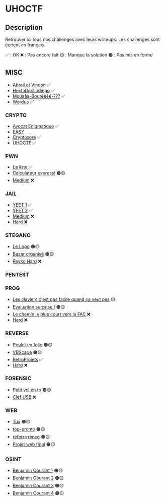 # UHOCTF


## Description

Retrouver ici tous nos challenges avec leurs writeups.
Les challenges sont écrient en français.

✅ : OK
❌ : Pas encore fait
🟡 : Manque la solution
🟠 : Pas mis en forme

## MISC

- [Abrail et Vincon](MISC/Abrail-et-Vincon/README.md) ✅
- [HextaDecLadingo](MISC/HextaDecLadingo/README.md) ✅
- [Mouààà-Bouréééé-???](MISC/Mouààà-Bouréééé-???/README.md) ✅
- [Wordus](MISC/Wordus/README.md) ✅

### CRYPTO

- [Avocat Enigmatique](CRYPTO/Avocat-enigmatique/README.md) ✅
- [EASY](CRYPTO/EASY/README.md)
- [Cryptoxore](CRYPTO/Cryptoxore/README.md) ✅
- [UHOCTF](CRYPTO/UHOCTF/README.md) ✅

### PWN

- [La liste](PWN/La-liste/README.md) ✅
- [Calculateur express!](PWN/Calculateur-Express/README.md) 🟠🟡
- [Medium](PWN/Medium/README.md) ❌

### JAIL

- [YEET 1](JAIL/Yeet-1/README.md) ✅
- [YEET 2](JAIL/Yeet-2/README.md) ✅
- [Medium](JAIL/Medium/README.md) ❌
- [Hard](JAIL/Hard/README.md) ❌

### STEGANO

- [Le Logo](STEGANO/Le-Logo/README.md) 🟠🟡
- [Bazar organisé](STEGANO/Bazar-organise/README.md) 🟠🟡
- [Reyko Hard](STEGANO/Reyko-Hard/README.md) ❌

### PENTEST

### PROG

- [Les claviers c'est pas facile quand ça veut pas](PROG/azertyu/README.md) 🟡
- [Evaluation surprise !](PROG/evaluation-surpise-!/README.md) 🟠🟡
- [Le chemin le plus court vers la FAC](PROG/Le-chemin-le-plus-court-vers-la-FAC/README.md) ❌
- [Hard](PWN/Hard/README.md) ❌

### REVERSE

- [Poulet en folie](REVERSE/Poulet-en-folie/README.md) 🟠🟡
- [VBScape](REVERSE/VBScape/README.md) 🟠🟡
- [RetroProjets](REVERSE/RetroProjets/README.md) ✅
- [Hard](PWN/Hard/README.md) ❌

### FORENSIC 

- [Petit vol en tp](FORENSIC/Petit-vol-en-tp/README.md) 🟠🟡
- [Clef USB](FORENSIC/Clef-USB/README.md) ❌


### WEB

- [Tux](WEB/Tux/README.md) 🟠🟡
- [top-promo](WEB/top-promo/README.md) 🟠🟡
- [referrrrrence](WEB/referrrrrence/README.md) 🟠🟡
- [Projet web final](WEB/Projet-web-final/README.md) 🟠🟡

### OSINT

- [Benjamin Courant 1](OSINT/Benjamin-Courant-1/README.md) 🟠🟡
- [Benjamin Courant 2](OSINT/Benjamin-Courant-2/README.md) 🟠🟡
- [Benjamin Courant 3](OSINT/Benjamin-Courant-3/README.md) 🟠🟡
- [Benjamin Courant 4](OSINT/Benjamin-Courant-4/README.md) 🟠🟡


